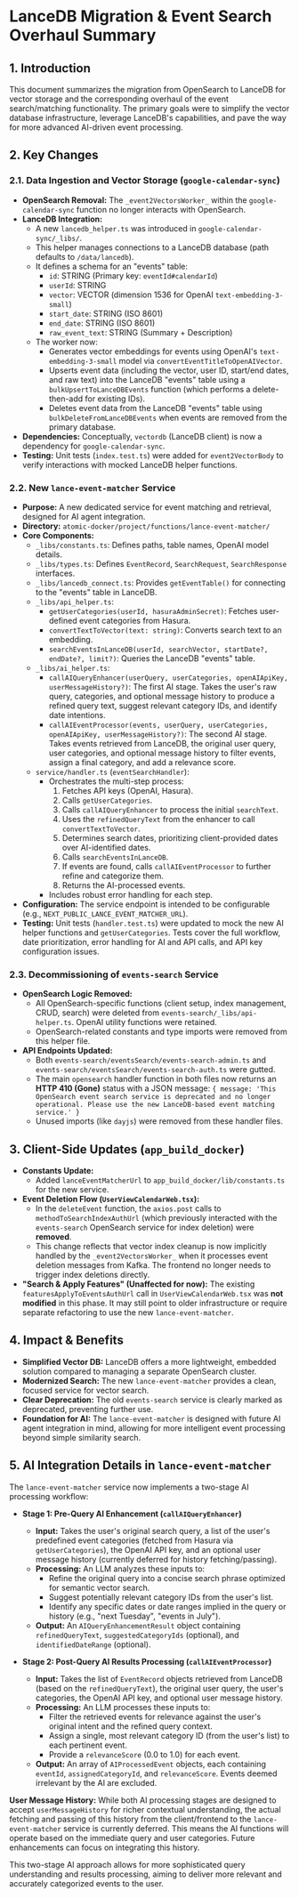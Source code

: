 # LanceDB Migration & Event Search Overhaul Summary

## 1. Introduction

This document summarizes the migration from OpenSearch to LanceDB for vector storage and the corresponding overhaul of the event search/matching functionality. The primary goals were to simplify the vector database infrastructure, leverage LanceDB's capabilities, and pave the way for more advanced AI-driven event processing.

## 2. Key Changes

### 2.1. Data Ingestion and Vector Storage (`google-calendar-sync`)

*   **OpenSearch Removal:** The `_event2VectorsWorker_` within the `google-calendar-sync` function no longer interacts with OpenSearch.
*   **LanceDB Integration:**
    *   A new `lancedb_helper.ts` was introduced in `google-calendar-sync/_libs/`.
    *   This helper manages connections to a LanceDB database (path defaults to `/data/lancedb`).
    *   It defines a schema for an "events" table:
        *   `id`: STRING (Primary key: `eventId#calendarId`)
        *   `userId`: STRING
        *   `vector`: VECTOR (dimension 1536 for OpenAI `text-embedding-3-small`)
        *   `start_date`: STRING (ISO 8601)
        *   `end_date`: STRING (ISO 8601)
        *   `raw_event_text`: STRING (Summary + Description)
    *   The worker now:
        *   Generates vector embeddings for events using OpenAI's `text-embedding-3-small` model via `convertEventTitleToOpenAIVector`.
        *   Upserts event data (including the vector, user ID, start/end dates, and raw text) into the LanceDB "events" table using a `bulkUpsertToLanceDBEvents` function (which performs a delete-then-add for existing IDs).
        *   Deletes event data from the LanceDB "events" table using `bulkDeleteFromLanceDBEvents` when events are removed from the primary database.
*   **Dependencies:** Conceptually, `vectordb` (LanceDB client) is now a dependency for `google-calendar-sync`.
*   **Testing:** Unit tests (`index.test.ts`) were added for `event2VectorBody` to verify interactions with mocked LanceDB helper functions.

### 2.2. New `lance-event-matcher` Service

*   **Purpose:** A new dedicated service for event matching and retrieval, designed for AI agent integration.
*   **Directory:** `atomic-docker/project/functions/lance-event-matcher/`
*   **Core Components:**
    *   `_libs/constants.ts`: Defines paths, table names, OpenAI model details.
    *   `_libs/types.ts`: Defines `EventRecord`, `SearchRequest`, `SearchResponse` interfaces.
    *   `_libs/lancedb_connect.ts`: Provides `getEventTable()` for connecting to the "events" table in LanceDB.
    *   `_libs/api_helper.ts`:
        *   `getUserCategories(userId, hasuraAdminSecret)`: Fetches user-defined event categories from Hasura.
        *   `convertTextToVector(text: string)`: Converts search text to an embedding.
        *   `searchEventsInLanceDB(userId, searchVector, startDate?, endDate?, limit?)`: Queries the LanceDB "events" table.
    *   `_libs/ai_helper.ts`:
        *   `callAIQueryEnhancer(userQuery, userCategories, openAIApiKey, userMessageHistory?)`: The first AI stage. Takes the user's raw query, categories, and optional message history to produce a refined query text, suggest relevant category IDs, and identify date intentions.
        *   `callAIEventProcessor(events, userQuery, userCategories, openAIApiKey, userMessageHistory?)`: The second AI stage. Takes events retrieved from LanceDB, the original user query, user categories, and optional message history to filter events, assign a final category, and add a relevance score.
    *   `service/handler.ts` (`eventSearchHandler`):
        *   Orchestrates the multi-step process:
            1.  Fetches API keys (OpenAI, Hasura).
            2.  Calls `getUserCategories`.
            3.  Calls `callAIQueryEnhancer` to process the initial `searchText`.
            4.  Uses the `refinedQueryText` from the enhancer to call `convertTextToVector`.
            5.  Determines search dates, prioritizing client-provided dates over AI-identified dates.
            6.  Calls `searchEventsInLanceDB`.
            7.  If events are found, calls `callAIEventProcessor` to further refine and categorize them.
            8.  Returns the AI-processed events.
        *   Includes robust error handling for each step.
*   **Configuration:** The service endpoint is intended to be configurable (e.g., `NEXT_PUBLIC_LANCE_EVENT_MATCHER_URL`).
*   **Testing:** Unit tests (`handler.test.ts`) were updated to mock the new AI helper functions and `getUserCategories`. Tests cover the full workflow, date prioritization, error handling for AI and API calls, and API key configuration issues.

### 2.3. Decommissioning of `events-search` Service

*   **OpenSearch Logic Removed:**
    *   All OpenSearch-specific functions (client setup, index management, CRUD, search) were deleted from `events-search/_libs/api-helper.ts`. OpenAI utility functions were retained.
    *   OpenSearch-related constants and type imports were removed from this helper file.
*   **API Endpoints Updated:**
    *   Both `events-search/eventsSearch/events-search-admin.ts` and `events-search/eventsSearch/events-search-auth.ts` were gutted.
    *   The main `opensearch` handler function in both files now returns an **HTTP 410 (Gone)** status with a JSON message:
        `{ message: 'This OpenSearch event search service is deprecated and no longer operational. Please use the new LanceDB-based event matching service.' }`
    *   Unused imports (like `dayjs`) were removed from these handler files.

## 3. Client-Side Updates (`app_build_docker`)

*   **Constants Update:**
    *   Added `lanceEventMatcherUrl` to `app_build_docker/lib/constants.ts` for the new service.
*   **Event Deletion Flow (`UserViewCalendarWeb.tsx`):**
    *   In the `deleteEvent` function, the `axios.post` calls to `methodToSearchIndexAuthUrl` (which previously interacted with the `events-search` OpenSearch service for index deletion) were **removed**.
    *   This change reflects that vector index cleanup is now implicitly handled by the `_event2VectorsWorker_` when it processes event deletion messages from Kafka. The frontend no longer needs to trigger index deletions directly.
*   **"Search & Apply Features" (Unaffected for now):** The existing `featuresApplyToEventsAuthUrl` call in `UserViewCalendarWeb.tsx` was **not modified** in this phase. It may still point to older infrastructure or require separate refactoring to use the new `lance-event-matcher`.

## 4. Impact & Benefits

*   **Simplified Vector DB:** LanceDB offers a more lightweight, embedded solution compared to managing a separate OpenSearch cluster.
*   **Modernized Search:** The new `lance-event-matcher` provides a clean, focused service for vector search.
*   **Clear Deprecation:** The old `events-search` service is clearly marked as deprecated, preventing further use.
*   **Foundation for AI:** The `lance-event-matcher` is designed with future AI agent integration in mind, allowing for more intelligent event processing beyond simple similarity search.

## 5. AI Integration Details in `lance-event-matcher`

The `lance-event-matcher` service now implements a two-stage AI processing workflow:

*   **Stage 1: Pre-Query AI Enhancement (`callAIQueryEnhancer`)**
    *   **Input:** Takes the user's original search query, a list of the user's predefined event categories (fetched from Hasura via `getUserCategories`), the OpenAI API key, and an optional user message history (currently deferred for history fetching/passing).
    *   **Processing:** An LLM analyzes these inputs to:
        *   Refine the original query into a concise search phrase optimized for semantic vector search.
        *   Suggest potentially relevant category IDs from the user's list.
        *   Identify any specific dates or date ranges implied in the query or history (e.g., "next Tuesday", "events in July").
    *   **Output:** An `AIQueryEnhancementResult` object containing `refinedQueryText`, `suggestedCategoryIds` (optional), and `identifiedDateRange` (optional).

*   **Stage 2: Post-Query AI Results Processing (`callAIEventProcessor`)**
    *   **Input:** Takes the list of `EventRecord` objects retrieved from LanceDB (based on the `refinedQueryText`), the original user query, the user's categories, the OpenAI API key, and optional user message history.
    *   **Processing:** An LLM processes these inputs to:
        *   Filter the retrieved events for relevance against the user's original intent and the refined query context.
        *   Assign a single, most relevant category ID (from the user's list) to each pertinent event.
        *   Provide a `relevanceScore` (0.0 to 1.0) for each event.
    *   **Output:** An array of `AIProcessedEvent` objects, each containing `eventId`, `assignedCategoryId`, and `relevanceScore`. Events deemed irrelevant by the AI are excluded.

**User Message History:**
While both AI processing stages are designed to accept `userMessageHistory` for richer contextual understanding, the actual fetching and passing of this history from the client/frontend to the `lance-event-matcher` service is currently deferred. This means the AI functions will operate based on the immediate query and user categories. Future enhancements can focus on integrating this history.

This two-stage AI approach allows for more sophisticated query understanding and results processing, aiming to deliver more relevant and accurately categorized events to the user.
